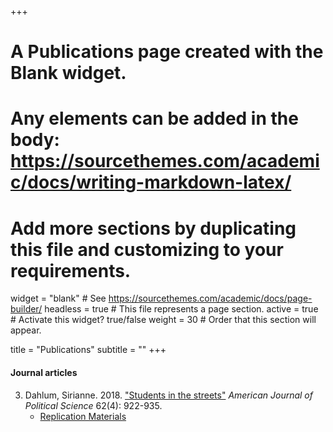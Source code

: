 +++
# A Publications page created with the Blank widget.
# Any elements can be added in the body: https://sourcethemes.com/academic/docs/writing-markdown-latex/
# Add more sections by duplicating this file and customizing to your requirements.

widget = "blank"  # See https://sourcethemes.com/academic/docs/page-builder/
headless = true  # This file represents a page section.
active = true  # Activate this widget? true/false
weight = 30  # Order that this section will appear.

title = "Publications"
subtitle = ""
+++

#### Journal articles



3. Dahlum, Sirianne. 2018. ["Students in the streets"](https://www.prio.org/Publications/Publication/?x=11095) *American Journal of Political Science* 62\(4\): 922-935.
	* [Replication Materials](https://www.prio.org/Publications/Publication/?x=11095)



